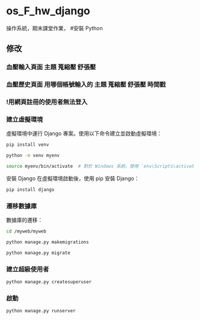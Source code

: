 # os_F_hw_django
操作系統，期末課堂作業，
#安裝 Python
## 修改
### 血壓輸入頁面 主題 蒐縮壓 舒張壓 
### 血壓歷史頁面 用哪個帳號輸入的 主題 蒐縮壓 舒張壓 時間戳
### !用網頁註冊的使用者無法登入
### 建立虛擬環境
虛擬環境中運行 Django 專案。使用以下命令建立並啟動虛擬環境：

```bash
pip install venv
```
```bash
python -m venv myenv
```
```bash
source myenv/bin/activate  # 對於 Windows 系統，使用 `env\Scripts\activate`
```
安裝 Django
在虛擬環境啟動後，使用 pip 安裝 Django：

```bash
pip install django
```


### 遷移數據庫
數據庫的遷移：


```bash
cd /myweb/myweb
```
```bash
python manage.py makemigrations
```

```bash
python manage.py migrate
```
### 建立超級使用者


```bash
python manage.py createsuperuser
```
### 啟動
```python
python manage.py runserver
```





